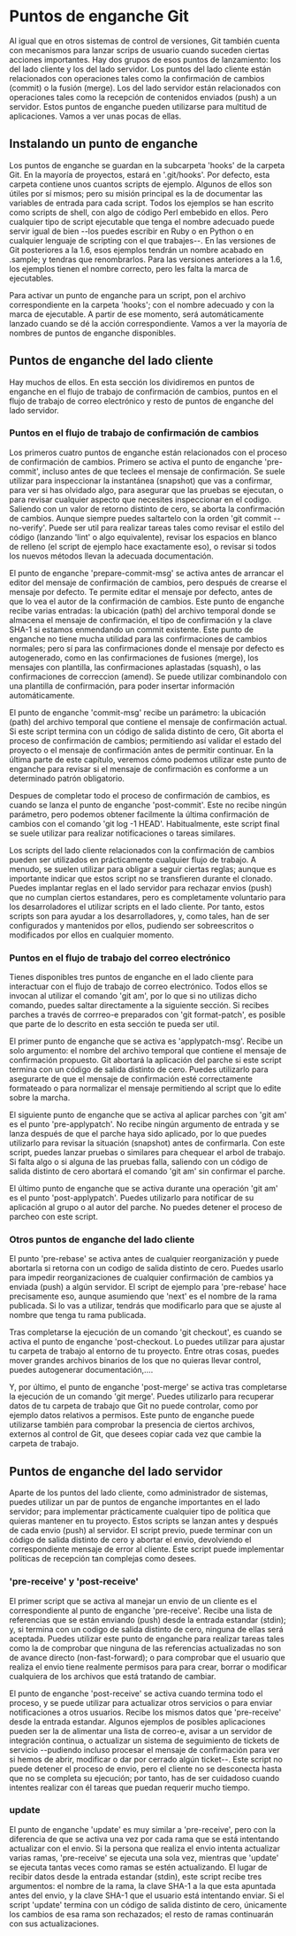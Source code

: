 # Puntos de enganche Git

Al igual que en otros sistemas de control de versiones, Git también cuenta con mecanismos para lanzar scrips de usuario cuando suceden ciertas acciones importantes. Hay dos grupos de esos puntos de lanzamiento: los del lado cliente y los del lado servidor. Los puntos del lado cliente están relacionados con operaciones tales como la confirmación de cambios (commit) o la fusión (merge). Los del lado servidor están relacionados con operaciones tales como la recepción de contenidos enviados (push) a un servidor. Estos puntos de enganche pueden utilizarse para multitud de aplicaciones. Vamos a ver unas pocas de ellas.

## Instalando un punto de enganche

Los puntos de enganche se guardan en la subcarpeta 'hooks' de la carpeta Git. En la mayoría de proyectos, estará en '.git/hooks'. Por defecto, esta carpeta contiene unos cuantos scripts de ejemplo. Algunos de ellos son útiles por sí mismos; pero su misión principal es la de documentar las variables de entrada para cada script. Todos los ejemplos se han escrito como scripts de shell, con algo de código Perl embebido en ellos. Pero cualquier tipo de script ejecutable que tenga el nombre adecuado puede servir igual de bien --los puedes escribir en Ruby o en Python o en cualquier lenguaje de scripting con el que trabajes--. En las versiones de Git posteriores a la 1.6, esos ejemplos tendrán un nombre acabado en .sample; y tendras que renombrarlos. Para las versiones anteriores a la 1.6, los ejemplos tienen el nombre correcto, pero les falta la marca de ejecutables.

Para activar un punto de enganche para un script, pon el archivo correspondiente en la carpeta 'hooks'; con el nombre adecuado y con la marca de ejecutable. A partir de ese momento, será automáticamente lanzado cuando se dé la acción correspondiente. Vamos a ver la mayoría de nombres de puntos de enganche disponibles.

## Puntos de enganche del lado cliente

Hay muchos de ellos. En esta sección los dividiremos en puntos de enganche en el flujo de trabajo de confirmación de cambios, puntos en el flujo de trabajo de correo electrónico y resto de puntos de enganche del lado servidor. 

### Puntos en el flujo de trabajo de confirmación de cambios

Los primeros cuatro puntos de enganche están relacionados con el proceso de confirmación de cambios. Primero se activa el punto de enganche 'pre-commit', incluso antes de que teclees el mensaje de confirmación. Se suele utilizar para inspeccionar la instantánea (snapshot) que vas a confirmar, para ver si has olvidado algo, para asegurar que las pruebas se ejecutan, o para revisar cualquier aspecto que necesites inspeccionar en el codigo. Saliendo con un valor de retorno distinto de cero, se aborta la confirmación de cambios. Aunque siempre puedes saltartelo con la orden 'git commit --no-verify'. Puede ser util para realizar tareas tales como revisar el estilo del código (lanzando 'lint' o algo equivalente), revisar los espacios en blanco de relleno (el script de ejemplo hace exactamente eso), o revisar si todos los nuevos métodos llevan la adecuada documentación.

El punto de enganche 'prepare-commit-msg' se activa antes de arrancar el editor del mensaje de confirmación de cambios, pero después de crearse el mensaje por defecto. Te permite editar el mensaje por defecto, antes de que lo vea el autor de la confirmación de cambios. Este punto de enganche recibe varias entradas: la ubicación (path) del archivo temporal donde se almacena el mensaje de confirmación, el tipo de confirmación y la clave SHA-1 si estamos enmendando un commit existente. Este punto de enganche no tiene mucha utilidad para las confirmaciones de cambios normales; pero sí para las confirmaciones donde el mensaje por defecto es autogenerado, como en las confirmaciones de fusiones (merge), los mensajes con plantilla, las confirmaciones aplastadas (squash), o las confirmaciones de correccion (amend). Se puede utilizar combinandolo con una plantilla de confirmación, para poder insertar información automáticamente.

El punto de enganche 'commit-msg' recibe un parámetro: la ubicación (path) del archivo temporal que contiene el mensaje de confirmación actual. Si este script termina con un código de salida distinto de cero, Git aborta el proceso de confirmación de cambios; permitiendo así validar el estado del proyecto o el mensaje de confirmación antes de permitir continuar. En la última parte de este capítulo, veremos cómo podemos utilizar este punto de enganche  para revisar si el mensaje de confirmación es conforme a un determinado patrón obligatorio.

Despues de completar todo el proceso de confirmación de cambios, es cuando se lanza el punto de enganche 'post-commit'. Este no recibe ningún parámetro, pero podemos obtener facilmente la última confirmación de cambios con el comando 'git log -1 HEAD'. Habitualmente, este script final se suele utilizar para realizar notificaciones o tareas similares.

Los scripts del lado cliente relacionados con la confirmación de cambios pueden ser utilizados en prácticamente cualquier flujo de trabajo. A menudo, se suelen utilizar para obligar a seguir ciertas reglas; aunque es importante indicar que estos script no se transfieren durante el clonado. Puedes implantar reglas en el lado servidor para rechazar envios (push) que no cumplan ciertos estandares, pero es completamente voluntario para los desarroladores el utilizar scripts en el lado cliente. Por tanto, estos scripts son para ayudar a los desarrolladores, y, como tales, han de ser configurados y mantenidos por ellos, pudiendo ser sobreescritos o modificados por ellos en cualquier momento.

### Puntos en el flujo de trabajo del correo electrónico

Tienes disponibles tres puntos de enganche en el lado cliente para interactuar con el flujo de trabajo de correo electrónico. Todos ellos se invocan al utilizar el comando 'git am', por lo que si no utilizas dicho comando, puedes saltar directamente a la siguiente sección. Si recibes parches a través de corrreo-e preparados con 'git format-patch', es posible que parte de lo descrito en esta sección te pueda ser util.

El primer punto de enganche que se activa es 'applypatch-msg'. Recibe un solo argumento: el nombre del archivo temporal que contiene el mensaje de confirmación propuesto. Git abortará la aplicación del parche si este script termina con un código de salida distinto de cero. Puedes utilizarlo para asegurarte de que el mensaje de confirmación esté correctamente formateado o para normalizar el mensaje permitiendo al script que lo edite sobre la marcha.

El siguiente punto de enganche que se activa al aplicar parches con 'git am' es el punto 'pre-applypatch'. No recibe ningún argumento de entrada y se lanza después de que el parche haya sido aplicado, por lo que puedes utilizarlo para revisar la situación (snapshot) antes de confirmarla. Con este script, puedes lanzar pruebas o similares para chequear el arbol de trabajo. Si falta algo o si alguna de las pruebas falla, saliendo con un código de salida distinto de cero abortará el comando 'git am' sin confirmar el parche.

El último punto de enganche que se activa durante una operación 'git am' es el punto 'post-applypatch'. Puedes utilizarlo para notificar de su aplicación al grupo o al autor del parche. No puedes detener el proceso de parcheo con este script.

### Otros puntos de enganche del lado cliente

El punto 'pre-rebase' se activa antes de cualquier reorganización y puede abortarla si retorna con un codigo de salida distinto de cero. Puedes usarlo para impedir reorganizaciones de cualquier confirmación de cambios ya enviada (push) a algún servidor.  El script de ejemplo para 'pre-rebase' hace precisamente eso, aunque asumiendo que 'next' es el nombre de la rama publicada. Si lo vas a utilizar, tendrás que modificarlo para que se ajuste al nombre que tenga tu rama publicada.

Tras completarse la ejecución de un comando 'git checkout', es cuando se activa el punto de enganche 'post-checkout. Lo puedes utilizar para ajustar tu carpeta de trabajo al entorno de tu proyecto. Entre otras cosas, puedes mover grandes archivos binarios de los que no quieras llevar control, puedes autogenerar documentación,.... 

Y, por último, el punto de enganche 'post-merge' se activa tras completarse la ejecución de un comando 'git merge'. Puedes utilizarlo para recuperar datos de tu carpeta de trabajo que Git no puede controlar, como por ejemplo datos relativos a permisos. Este punto de enganche puede utilizarse también para comprobar la presencia de ciertos archivos, externos al control de Git, que desees copiar cada vez que cambie la carpeta de trabajo.

## Puntos de enganche del lado servidor

Aparte de los puntos del lado cliente, como administrador de sistemas, puedes utilizar un par de puntos de enganche importantes en el lado servidor; para implementar prácticamente cualquier tipo de política que quieras mantener en tu proyecto. Estos scripts se lanzan antes y después de cada envio (push) al servidor. El script previo, puede terminar con un código de salida distinto de cero y abortar el envio, devolviendo el correspondiente mensaje de error al cliente. Este script puede implementar políticas de recepción tan complejas como desees.

### 'pre-receive' y 'post-receive'

El primer script que se activa al manejar un envio de un cliente es el correspondiente al punto de enganche 'pre-receive'. Recibe una lista de referencias que se están enviando (push) desde la entrada estandar (stdin); y, si termina con un codigo de salida distinto de cero, ninguna de ellas será aceptada. Puedes utilizar este punto de enganche para realizar tareas tales como la de comprobar que ninguna de las referencias actualizadas no son de avance directo (non-fast-forward); o para comprobar que el usuario que realiza el envio tiene realmente permisos para para crear, borrar o modificar cualquiera de los archivos que está tratando de cambiar.

El punto de enganche 'post-receive' se activa cuando termina todo el proceso, y se puede utilizar para actualizar otros servicios o para enviar notificaciones a otros usuarios. Recibe los mismos datos que 'pre-receive' desde la entrada estandar. Algunos ejemplos de posibles aplicaciones pueden ser la de alimentar una lista de correo-e, avisar a un servidor de integración continua, o actualizar un sistema de seguimiento de tickets de servicio --pudiendo incluso procesar el mensaje de confirmación para ver si hemos de abrir, modificar o dar por cerrado algún ticket--. Este script no puede detener el proceso de envio, pero el cliente no se desconecta hasta que no se completa su ejecución; por tanto, has de ser cuidadoso cuando intentes realizar con él tareas que puedan requerir mucho tiempo.

### update

El punto de enganche 'update' es muy similar a 'pre-receive', pero con la diferencia de que se activa una vez por cada rama que se está intentando actualizar con el envio. Si la persona que realiza el envio intenta actualizar varias ramas, 'pre-receive' se ejecuta una sola vez, mientras que 'update' se ejecuta tantas veces como ramas se estén actualizando. El lugar de recibir datos desde la entrada estandar (stdin), este script recibe tres argumentos: el nombre de la rama, la clave SHA-1 a la que esta apuntada antes del envio, y la clave SHA-1 que el usuario está intentando enviar. Si el script 'update' termina con un código de salida distinto de cero, únicamente los cambios de esa rama son rechazados; el resto de ramas continuarán con sus actualizaciones.
